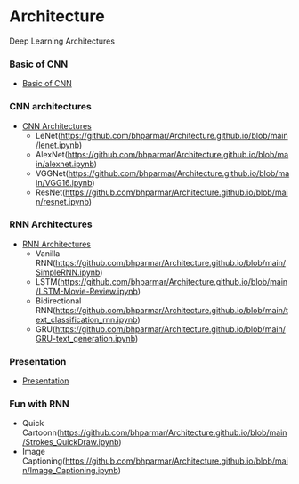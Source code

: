 # Architecture
Deep Learning Architectures

### Basic of CNN
* [Basic of CNN](https://github.com/bhparmar/Architecture.github.io/blob/main/CNN-Basics.html)
### CNN architectures
* [CNN Architectures](https://github.com/bhparmar/Architecture.github.io/blob/main/CNN-Architectures.htm)
  * LeNet(https://github.com/bhparmar/Architecture.github.io/blob/main/lenet.ipynb)
  * AlexNet(https://github.com/bhparmar/Architecture.github.io/blob/main/alexnet.ipynb)
  * VGGNet(https://github.com/bhparmar/Architecture.github.io/blob/main/VGG16.ipynb)
  * ResNet(https://github.com/bhparmar/Architecture.github.io/blob/main/resnet.ipynb)
  
### RNN Architectures
* [RNN Architectures](https://github.com/bhparmar/Architecture.github.io/blob/main/RNN.htm)
  * Vanilla RNN(https://github.com/bhparmar/Architecture.github.io/blob/main/SimpleRNN.ipynb)
  * LSTM(https://github.com/bhparmar/Architecture.github.io/blob/main/LSTM-Movie-Review.ipynb)
  * Bidirectional RNN(https://github.com/bhparmar/Architecture.github.io/blob/main/text_classification_rnn.ipynb)
  * GRU(https://github.com/bhparmar/Architecture.github.io/blob/main/GRU-text_generation.ipynb)
### Presentation 
* [Presentation](https://github.com/bhparmar/Architecture.github.io/blob/main/Deep%20Learning%20Architectures.pdf)

### Fun with RNN

  * Quick Cartoonn(https://github.com/bhparmar/Architecture.github.io/blob/main/Strokes_QuickDraw.ipynb)
  * Image Captioning(https://github.com/bhparmar/Architecture.github.io/blob/main/Image_Captioning.ipynb)
  
